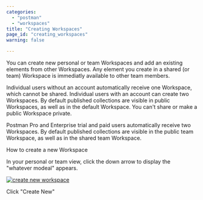 ```yaml
---
categories:
  - "postman"
  - "workspaces"
title: "Creating Workspaces"
page_id: "creating_workspaces"
warning: false

---
```

You can create new personal or team Workspaces and add an existing elements from other Workspaces. Any element you create in a shared (or team) Workspace is immediatly available to other team members.

Individual users without an account automatically receive one Workspace, which cannot be shared. Individual users with an account can create two Workspaces. By default published collections are visible in public Workspaces, as well as in the default Workspace. You can't share or make a public Workspace private.

Postman Pro and Enterprise trial and paid users automatically receive two Workspaces. By default published collections are visible in the public team Workspace, as well as in the shared team Workspace.


How to create a new Workspace

In your personal or team view, click the down arrow to display the "whatever modeal" appears.

[![create new workspace](https://s3.amazonaws.com/postman-static-getpostman-com/postman-docs/WS-createNewWorkspace-modal.png)](https://s3.amazonaws.com/postman-static-getpostman-com/postman-docs/WS-createNewWorkspace-modal.png)







Click "Create New"



